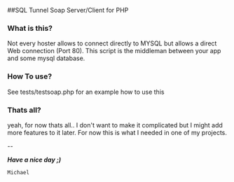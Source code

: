 ##SQL Tunnel Soap Server/Client for PHP

### What is this?
Not every hoster allows to connect directly to MYSQL but allows a direct Web connection (Port 80). This script is the middleman between your app and some mysql database.
 
 ### How To use?
 See tests/testsoap.php for an example how to use this
 
 
 ### Thats all?
 yeah, for now thats all.. I don't want to make it complicated but I might add more features to it later. For now this is what I needed in one of my projects.
 
 
 --
 
 ***Have a nice day ;)***
 
 `Michael` 